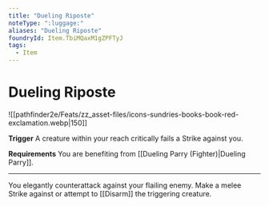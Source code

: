 ```yaml
---
title: "Dueling Riposte"
noteType: ":luggage:"
aliases: "Dueling Riposte"
foundryId: Item.TbiMQaxM1gZPFTyJ
tags:
  - Item
---
```


# Dueling Riposte
![[pathfinder2e/Feats/zz_asset-files/icons-sundries-books-book-red-exclamation.webp|150]]

**Trigger** A creature within your reach critically fails a Strike against you.

**Requirements** You are benefiting from [[Dueling Parry (Fighter)|Dueling Parry]].

* * *

You elegantly counterattack against your flailing enemy. Make a melee Strike against or attempt to [[Disarm]] the triggering creature.
